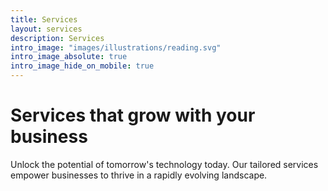 ```yaml
---
title: Services
layout: services
description: Services
intro_image: "images/illustrations/reading.svg"
intro_image_absolute: true
intro_image_hide_on_mobile: true
---
```


# Services that grow with your business

Unlock the potential of tomorrow's technology today. Our tailored services empower businesses to thrive in a rapidly evolving landscape.